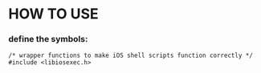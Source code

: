 # HOW TO USE

### define the symbols:
```
/* wrapper functions to make iOS shell scripts function correctly */
#include <libiosexec.h>
```

